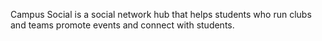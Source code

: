 Campus Social is a social network hub that helps students who run clubs and teams promote events and connect with students.